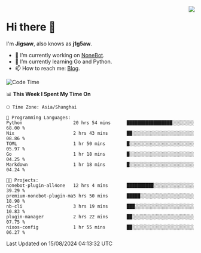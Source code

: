<a href="#">
  <img align="right" src="https://github-readme-stats.vercel.app/api?username=j1g5awi&count_private=true&show_icons=true&title_color=80070B&text_color=B3B3B3&bg_color=212121&icon_color=80070B" />
</a>

# Hi there 👋

I'm **Jigsaw**, also knows as **j1g5aw**.

- 🔭 I’m currently working on [NoneBot](https://github.com/nonebot).
- 🌱 I’m currently learning Go and Python.
- 📫 How to reach me: [Blog](https://blog.maddestroyer.xyz/).

<!--START_SECTION:waka-->
![Code Time](http://img.shields.io/badge/Code%20Time-1%2C630%20hrs%2010%20mins-blue)

📊 **This Week I Spent My Time On** 

```text
🕑︎ Time Zone: Asia/Shanghai

💬 Programming Languages: 
Python                   20 hrs 54 mins      █████████████████░░░░░░░░   68.00 % 
Nix                      2 hrs 43 mins       ██░░░░░░░░░░░░░░░░░░░░░░░   08.86 % 
TOML                     1 hr 50 mins        █░░░░░░░░░░░░░░░░░░░░░░░░   05.97 % 
Go                       1 hr 18 mins        █░░░░░░░░░░░░░░░░░░░░░░░░   04.25 % 
Markdown                 1 hr 18 mins        █░░░░░░░░░░░░░░░░░░░░░░░░   04.24 % 

🐱‍💻 Projects: 
nonebot-plugin-all4one   12 hrs 4 mins       ██████████░░░░░░░░░░░░░░░   39.29 % 
premium-nonebot-plugin-ma5 hrs 50 mins       █████░░░░░░░░░░░░░░░░░░░░   18.98 % 
nb-cli                   3 hrs 19 mins       ███░░░░░░░░░░░░░░░░░░░░░░   10.83 % 
plugin-manager           2 hrs 22 mins       ██░░░░░░░░░░░░░░░░░░░░░░░   07.75 % 
nixos-config             1 hr 55 mins        ██░░░░░░░░░░░░░░░░░░░░░░░   06.27 % 
```


 Last Updated on 15/08/2024 04:13:32 UTC
<!--END_SECTION:waka-->
